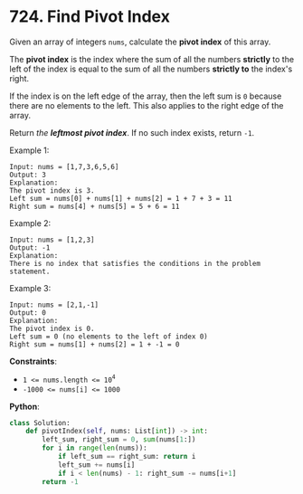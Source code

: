 # 724. Find Pivot Index

Given an array of integers `nums`, calculate the __pivot index__ of this array.

The __pivot index__ is the index where the sum of all the numbers __strictly__ to the left of the index is equal to the sum of all the numbers __strictly to__ the index's right.

If the index is on the left edge of the array, then the left sum is `0` because there are no elements to the left. This also applies to the right edge of the array.

Return _the __leftmost pivot index___. If no such index exists, return `-1`.

Example 1:
```
Input: nums = [1,7,3,6,5,6]
Output: 3
Explanation:
The pivot index is 3.
Left sum = nums[0] + nums[1] + nums[2] = 1 + 7 + 3 = 11
Right sum = nums[4] + nums[5] = 5 + 6 = 11
```
Example 2:
```
Input: nums = [1,2,3]
Output: -1
Explanation:
There is no index that satisfies the conditions in the problem statement.
```
Example 3:
```
Input: nums = [2,1,-1]
Output: 0
Explanation:
The pivot index is 0.
Left sum = 0 (no elements to the left of index 0)
Right sum = nums[1] + nums[2] = 1 + -1 = 0
```

__Constraints__:
* `1 <= nums.length <= 10`<sup>`4`</sup>
* `-1000 <= nums[i] <= 1000`

__Python__:
```python
class Solution:
    def pivotIndex(self, nums: List[int]) -> int:
        left_sum, right_sum = 0, sum(nums[1:])
        for i in range(len(nums)):
            if left_sum == right_sum: return i
            left_sum += nums[i]
            if i < len(nums) - 1: right_sum -= nums[i+1]
        return -1
```